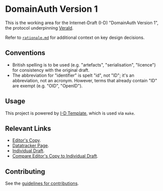 <!-- regenerate: off (set to off if you edit this file) -->

# DomainAuth Version 1

This is the working area for the Internet-Draft (I-D) "DomainAuth Version 1", the protocol underpinning [VeraId](https://veraid.net/).

Refer to [`rationale.md`](./rationale.md) for additional context on key design decisions.

## Conventions

- British spelling is to be used (e.g. "artefacts", "serialisation", "licence") for consistency with the original draft.
- The abbreviation for "identifier" is spelt "id", not "ID"; it's an abbreviation, not an acronym. However, terms that already contain "ID" are exempt (e.g. "OID", "OpenID").

## Usage

This project is powered by [I-D Template](https://github.com/martinthomson/i-d-template), which is used via `make`.

## Relevant Links

* [Editor's Copy](https://docs.veraid.net/domainauth-spec/#go.draft-narea-domainauth.html).
* [Datatracker Page](https://datatracker.ietf.org/doc/draft-narea-domainauth).
* [Individual Draft](https://datatracker.ietf.org/doc/html/draft-narea-domainauth).
* [Compare Editor's Copy to Individual Draft](https://docs.veraid.net/domainauth-spec/#go.draft-narea-domainauth.diff).

## Contributing

See the [guidelines for contributions](./CONTRIBUTING.md).
